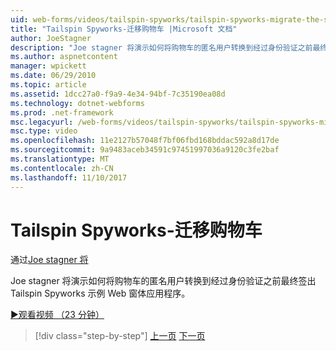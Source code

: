 ```yaml
---
uid: web-forms/videos/tailspin-spyworks/tailspin-spyworks-migrate-the-shopping-cart
title: "Tailspin Spyworks-迁移购物车 |Microsoft 文档"
author: JoeStagner
description: "Joe stagner 将演示如何将购物车的匿名用户转换到经过身份验证之前最终签出 Tailspin Spyworks 示例 Web F...."
ms.author: aspnetcontent
manager: wpickett
ms.date: 06/29/2010
ms.topic: article
ms.assetid: 1dcc27a0-f9a9-4e34-94bf-7c35190ea08d
ms.technology: dotnet-webforms
ms.prod: .net-framework
msc.legacyurl: /web-forms/videos/tailspin-spyworks/tailspin-spyworks-migrate-the-shopping-cart
msc.type: video
ms.openlocfilehash: 11e2127b57048f7bf06fbd168bddac592a8d17de
ms.sourcegitcommit: 9a9483aceb34591c97451997036a9120c3fe2baf
ms.translationtype: MT
ms.contentlocale: zh-CN
ms.lasthandoff: 11/10/2017
---
```

<a name="tailspin-spyworks---migrate-the-shopping-cart"></a>Tailspin Spyworks-迁移购物车
====================
通过[Joe stagner 将](https://github.com/JoeStagner)

Joe stagner 将演示如何将购物车的匿名用户转换到经过身份验证之前最终签出 Tailspin Spyworks 示例 Web 窗体应用程序。

[&#9654;观看视频 （23 分钟）](https://channel9.msdn.com/Blogs/ASP-NET-Site-Videos/tailspin-spyworks-migrate-the-shopping-cart)

>[!div class="step-by-step"]
[上一页](tailspin-spyworks-update-the-shopping-cart.md)
[下一页](tailspin-spyworks-final-check-out.md)
